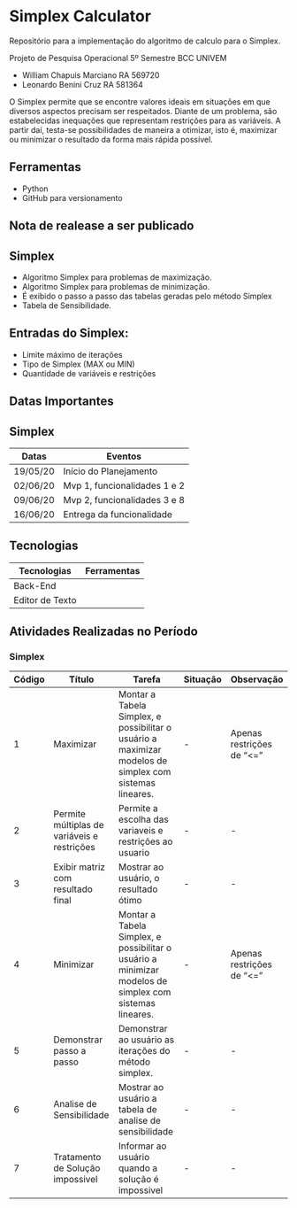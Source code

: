 # Simplex Calculator

Repositório para a implementação do algoritmo de calculo para o Simplex.

Projeto de Pesquisa Operacional
5º Semestre BCC UNIVEM

- William Chapuis Marciano    RA 569720  
- Leonardo Benini Cruz        RA 581364

O Simplex permite que se encontre valores ideais em situações em que diversos aspectos precisam ser respeitados. Diante de um problema, são estabelecidas inequações que representam restrições para as variáveis. A partir daí, testa-se possibilidades de maneira a otimizar, isto é, maximizar ou minimizar o resultado da forma mais rápida possível.

## Ferramentas

- Python
- GitHub para versionamento

## Nota de realease a ser publicado

## Simplex

- Algoritmo Simplex para problemas de maximização.
- Algoritmo Simplex para problemas de minimização.
- É exibido o passo a passo das tabelas geradas pelo método Simplex
- Tabela de Sensibilidade.

## Entradas do Simplex:

- Limite máximo de iterações
- Tipo de Simplex (MAX ou MIN)
- Quantidade de variáveis e restrições

## Datas Importantes

## Simplex

Datas | Eventos
--------- | ------
19/05/20     | Início do Planejamento
02/06/20     | Mvp 1, funcionalidades 1 e 2
09/06/20     | Mvp 2, funcionalidades 3 e 8
16/06/20     | Entrega da funcionalidade

## Tecnologias

Tecnologias | Ferramentas
--------- | ------
Back-End    | 
Editor de Texto  |  

## Atividades Realizadas no Período

### Simplex

Código | Título | Tarefa | Situação | Observação
--------- | ------ | -------| -------| -------
1 | Maximizar | Montar a Tabela Simplex, e possibilitar o usuário a maximizar modelos de simplex com sistemas lineares. | - | Apenas restrições de “<=”
2 | Permite múltiplas de variáveis e restrições | Permite a escolha das variaveis e restrições ao usuario | - | -
3 | Exibir matriz com resultado final | Mostrar ao usuário, o resultado ótimo | - | -
4 | Minimizar | Montar a Tabela Simplex, e possibilitar o usuário a minimizar modelos de simplex com sistemas lineares. | - | Apenas restrições de “<=”
5 | Demonstrar passo a passo | Demonstrar ao usuário as iterações do método simplex. | - | -
6 | Analise de Sensibilidade | Mostrar ao usuário a tabela de analise de sensibilidade | - | -
7 | Tratamento de Solução impossivel | Informar ao usuário quando a solução é impossivel | - | -
